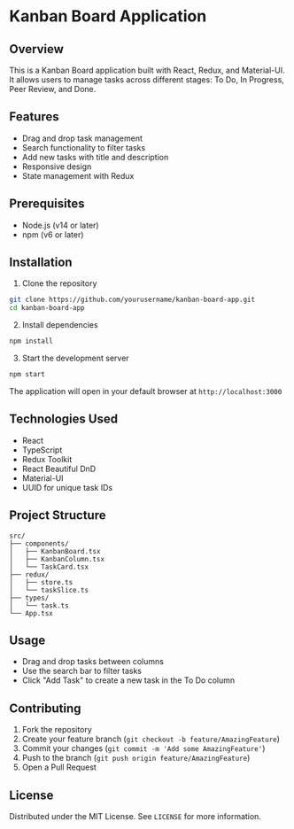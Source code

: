 # Kanban Board Application

## Overview
This is a Kanban Board application built with React, Redux, and Material-UI. It allows users to manage tasks across different stages: To Do, In Progress, Peer Review, and Done.

## Features
- Drag and drop task management
- Search functionality to filter tasks
- Add new tasks with title and description
- Responsive design
- State management with Redux

## Prerequisites
- Node.js (v14 or later)
- npm (v6 or later)

## Installation

1. Clone the repository
```bash
git clone https://github.com/yourusername/kanban-board-app.git
cd kanban-board-app
```

2. Install dependencies
```bash
npm install
```

3. Start the development server
```bash
npm start
```

The application will open in your default browser at `http://localhost:3000`

## Technologies Used
- React
- TypeScript
- Redux Toolkit
- React Beautiful DnD
- Material-UI
- UUID for unique task IDs

## Project Structure
```
src/
├── components/
│   ├── KanbanBoard.tsx
│   ├── KanbanColumn.tsx
│   └── TaskCard.tsx
├── redux/
│   ├── store.ts
│   └── taskSlice.ts
├── types/
│   └── task.ts
└── App.tsx
```

## Usage
- Drag and drop tasks between columns
- Use the search bar to filter tasks
- Click "Add Task" to create a new task in the To Do column

## Contributing
1. Fork the repository
2. Create your feature branch (`git checkout -b feature/AmazingFeature`)
3. Commit your changes (`git commit -m 'Add some AmazingFeature'`)
4. Push to the branch (`git push origin feature/AmazingFeature`)
5. Open a Pull Request

## License
Distributed under the MIT License. See `LICENSE` for more information.
